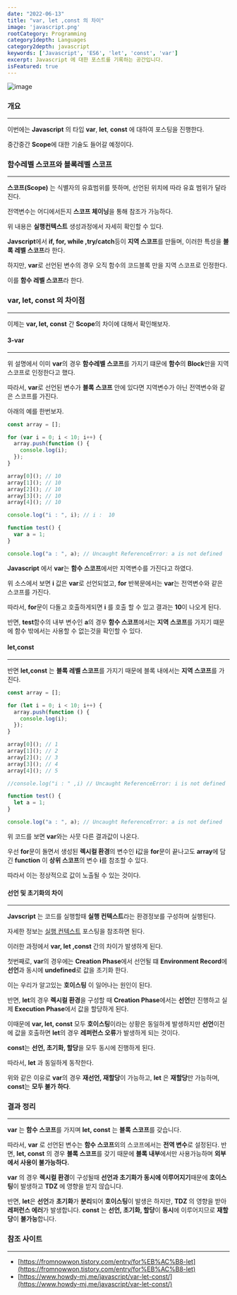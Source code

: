 ```yaml
---
date: "2022-06-13"
title: "var, let ,const 의 차이"
image: 'javascript.png'
rootCategory: Programming
category1depth: Languages
category2depth: javascript
keywords: ['Javascript', 'ES6', 'let', 'const', 'var']
excerpt: Javascript 에 대한 포스트를 기록하는 공간입니다.
isFeatured: true
---
```


![image](https://user-images.githubusercontent.com/56063287/173000027-1faf3982-ec7a-4bc2-93b0-57b718566a0a.png)

### 개요

---

이번에는 **Javascript** 의 타입 **var**, **let**, **const** 에 대하여 포스팅을 진행한다.

중간중간 **Scope**에 대한 기술도 들어갈 예정이다.

### 함수레벨 스코프와 블록레벨 스코프

---

**스코프(Scope)** 는 식별자의 유효범위를 뜻하며, 선언된 위치에 따라 유효 범위가 달라진다.

전역변수는 어디에서든지 **스코프 체이닝**을 통해 참조가 가능하다.

위 내용은 **실행컨텍스트** 생성과정에서 자세히 확인할 수 있다.

**Javscript**에서 **if, for, while ,try/catch**등이 **지역 스코프**를 만들며, 이러한 특성을 **블록 레벨 스코프**라 한다.

하지만, **var**로 선언된 변수의 경우 오직 함수의 코드블록 만을 지역 스코프로 인정한다.

이를 **함수 레벨 스코프**라 한다.

### var, let, const 의 차이점

---

이제는 **var, let, const** 간 **Scope**의 차이에 대해서 확인해보자.

#### 3-var

---

위 설명에서 이미 **var**의 경우 **함수레벨 스코프**를 가지기 떄문에 **함수**의 **Block**만을 지역 스코프로 인정한다고 했다.

따라서, **var**로 선언된 변수가 **블록 스코프** 안에 있다면 지역변수가 아닌 전역변수와 같은 스코프를 가진다.

아래의 예를 한번보자.

```js
const array = [];

for (var i = 0; i < 10; i++) {
  array.push(function () {
    console.log(i);
  });
}

array[0](); // 10
array[1](); // 10
array[2](); // 10
array[3](); // 10
array[4](); // 10

console.log("i : ", i); // i :  10

function test() {
  var a = 1;
}

console.log("a : ", a); // Uncaught ReferenceError: a is not defined
```

**Javascript** 에서 **var**는 **함수 스코프**에서만 지역변수를 가진다고 하였다.

위 소스에서 보면 **i** 값은 **var**로 선언되었고, **for** 반복문에서는 **var**는 전역변수와 같은 스코프를 가진다.

따라서, **for**문이 다돌고 호출하게되면 **i** 를 호출 할 수 있고 결과는 **10**이 나오게 된다.

반면, **test**함수의 내부 변수인 **a**의 경우 **함수 스코프**에서는 **지역 스코프**를 가지기 떄문에 함수 밖에서는 사용할 수 없는것을 확인할 수 있다.

#### let,const

---

반면 **let,const** 는 **블록 레벨 스코프**를 가지기 때문에 블록 내에서는 **지역 스코프**를 가진다.

```js
const array = [];

for (let i = 0; i < 10; i++) {
  array.push(function () {
    console.log(i);
  });
}

array[0](); // 1
array[1](); // 2
array[2](); // 3
array[3](); // 4
array[4](); // 5

//console.log("i : " ,i) // Uncaught ReferenceError: i is not defined

function test() {
  let a = 1;
}

console.log("a : ", a); // Uncaught ReferenceError: a is not defined
```

위 코드를 보면 **var**와는 사뭇 다른 결과값이 나온다.

우선 **for**문이 돌면서 생성된 **렉시컬 환경**의 변수인 **i**값을 **for**문이 끝나고도 **array**에 담긴 **function** 이 **상위 스코프**의 변수 **i**를 참조할 수 있다.

따라서 이는 정상적으로 값이 노출될 수 있는 것이다.

#### 선언 및 초기화의 차이

---

**Javscript** 는 코드를 실행할때 **실행 컨텍스트**라는 환경정보를 구성하며 실행된다.

자세한 정보는 [실행 컨텍스트](https://jjou33.github.io/executioncontext/%EC%8B%A4%ED%96%89%EC%BB%A8%ED%85%8D%EC%8A%A4%ED%8A%B8/) 포스팅을 참조하면 된다.

이러한 과정에서 **var, let ,const** 간의 차이가 발생하게 된다.

첫번째로, **var**의 경우에는 **Creation Phase**에서 선언될 떄 **Environment Record**에 **선언**과 동시에 **undefined**로 값을 초기화 한다.

이는 우리가 알고있는 **호이스팅** 이 일어나는 원인이 된다.

반면, **let**의 경우 **렉시컬 환경**을 구성할 때 **Creation Phase**에서는 **선언**만 진행하고 실제 **Execution Phase**에서 값을 할당하게 된다.

이때문에 **var, let, const** 모두 **호이스팅**이라는 상황은 동일하게 발생하지만 **선언**이전에 값을 호출하면 **let**의 경우 **레퍼런스 오류**가 발생하게 되는 것이다.

**const**는 **선언, 초기화, 할당**을 모두 동시에 진행하게 된다.

따라서, **let** 과 동일하게 동작한다.

위와 같은 이유로 **var**의 경우 **재선언, 재할당**이 가능하고, **let** 은 **재할당**만 가능하며, **const**는 **모두 불가 하다**.

### 결과 정리

---

**var** 는 **함수 스코프**를 가지며 **let, const** 는 **블록 스코프**를 갖습니다.

따라서, **var** 로 선언된 변수는 **함수 스코프**외의 스코프에서는 **전역 변수**로 설정된다.
반면, **let, const** 의 경우 **블록 스코프**를 갖기 때문에 **블록 내부**에서만 사용가능하며 **외부에서 사용이 불가능하다.**

**var** 의 경우 **렉시컬 환경**이 구성될때 **선언과 초기화가 동시에 이루어지기**때문에 **호이스팅**이 발생하고 **TDZ** 에 영향을 받지 않습니다.

반면, **let**은 **선언**과 **초기화**가 **분리**되어 **호이스팅**이 발생은 하지만, **TDZ** 의 영향을 받아 **레퍼런스 에러**가 발생합니다.
**const** 는 **선언, 초기화, 할당**이 **동시**에 이루어지므로 **재할당**이 **불가능**합니다.

### 참조 사이트

---

- [https://fromnowwon.tistory.com/entry/for%EB%AC%B8-let](https://fromnowwon.tistory.com/entry/for%EB%AC%B8-let)
- [https://www.howdy-mj.me/javascript/var-let-const/](https://www.howdy-mj.me/javascript/var-let-const/)
